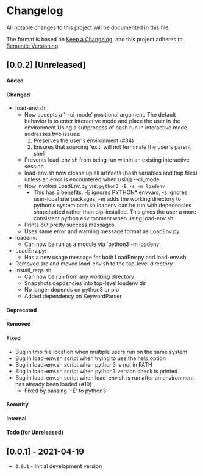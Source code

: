 Changelog
=========
All notable changes to this project will be documented in this file.

The format is based on [Keep a Changelog](https://keepachangelog.com/en/1.0.0/),
and this project adheres to [Semantic Versioning](https://semver.org/spec/v2.0.0.html).

<!--
## [X.Y.Z] - YYYY-MM-DD or [Unreleased]
#### Added
#### Changed
#### Deprecated
#### Removed
#### Fixed
#### Security
#### Internal
#### Todo (for Unreleased)
-->

## [0.0.2] [Unreleased]
#### Added
#### Changed
- load-env.sh:
  - Now accepts a '--ci_mode' positional argument. The default behavior
    is to enter interactive mode and place the user in the environment
    Using a subprocess of bash run in interactive mode addresses two issues:
      1. Preserves the user's environment (#34)
      2. Ensures that sourcing 'exit' will not terminate the user's parent
	 shell
  - Prevents load-env.sh from being run within an existing interactive session
  - load-env.sh now cleans up all artifacts (bash variables and tmp files)
    unless an error is encountered when using --ci_mode
  - Now invokes LoadEnv.py via: `python3 -E -s -m loadenv`
    - This has 3 benefits: -E ignores PYTHON* envvars, -s ignores user-local site packages, -m adds
      the working directory to python's system path so loadenv can be run with depedencies snapshotted
      rather than pip-installed. This gives the user a more consistent python environment when using
      load-env.sh
  - Prints out pretty success messages.
  - Uses same error and warning message format as LoadEnv.py
- loadenv:
  - Can now be run as a module via 'python3 -m loadenv'
- LoadEnv.py:
  - Has a new usage message for both LoadEnv.py and load-env.sh
- Removed src and moved load-env.sh to the top-level directory
- install_reqs.sh
  - Can now be run from any working directory
  - Snapshots depdencies into top-level loadenv dir
  - No longer depends on python3 or pip
  - Added dependency on KeywordParser
#### Deprecated
#### Removed
#### Fixed
- Bug in tmp file location when multiple users run on the same system
- Bug in load-env.sh script when trying to use the help option
- Bug in load-env.sh script when python3 is not in PATH
- Bug in load-env.sh script when python3 version check is printed
- Bug in load-env.sh script when load-env.sh is run after an environment has already been loaded (#19)
   - Fixed by passing '-E' to python3
#### Security
#### Internal
#### Todo (for Unreleased)

## [0.0.1] - 2021-04-19
- `0.0.1` - Initial development version
